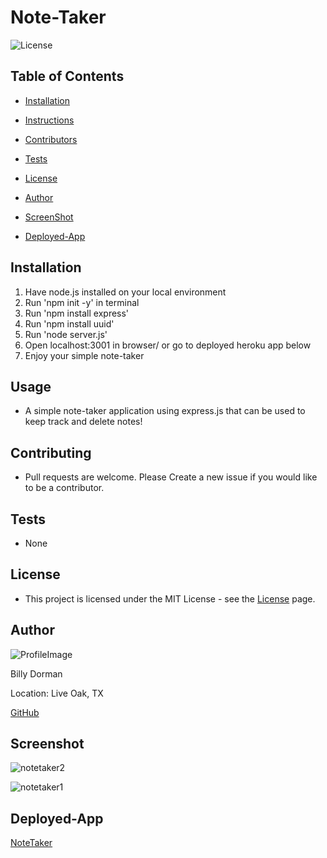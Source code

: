 # Note-Taker

![License](https://img.shields.io/static/v1?label=license&message=MIT&color=brightgreen) 

  
  
## Table of Contents
  
* [Installation](#Installation)
  
* [Instructions](#Instructions)
  
* [Contributors](#Contributors)
  
* [Tests](#Tests)
  
* [License](#License)
  
* [Author](#Author)

* [ScreenShot](#Screenshot)

* [Deployed-App](#Deployed-app)

  
## Installation
  
1.  Have node.js installed on your local environment
2.  Run 'npm init -y' in terminal
3.  Run 'npm install express'
4.  Run 'npm install uuid'
5.  Run 'node server.js'
6.  Open localhost:3001 in browser/ or go to deployed heroku app below
7.  Enjoy your simple note-taker
  
## Usage
  
*  A simple note-taker application using express.js that can be used to keep track and delete notes!
  
## Contributing
  
*  Pull requests are welcome.  Please Create a new issue if you would like to be a contributor.
  
## Tests
  
*  None
  
## License
  
*  This project is licensed under the MIT License - see the [License](https://choosealicense.com/licenses/mit/) page.
  
## Author
  
![ProfileImage](https://avatars.githubusercontent.com/u/78969397?v=4)
  
Billy Dorman
  
Location: Live Oak, TX
  
[GitHub](https://github.com/ChainRxn12)

## Screenshot

![notetaker2](https://user-images.githubusercontent.com/78969397/125843719-7d828e24-8b6f-47f4-a578-1b06b0bb0406.png)


![notetaker1](https://user-images.githubusercontent.com/78969397/125843781-23ad4382-676f-4f1c-a847-72ea135db63b.png)



## Deployed-App

[NoteTaker](https://stark-anchorage-78529.herokuapp.com/)
